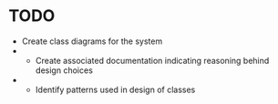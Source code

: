 TODO
====

- Create class diagrams for the system
- - Create associated documentation indicating reasoning behind design choices
- - Identify patterns used in design of classes
